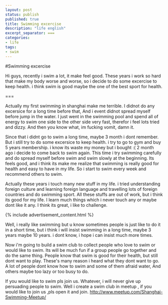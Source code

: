 ```yaml
---
layout: post
status: publish
published: true
title: Swimming excercise
description: "life english"
excerpt_separator: ===
categories:
- life
tags:
- swim
---
```


#Swimming excercise

Hi guys, recently i swim a lot, it make feel good. These years i work so hard that make my body worse and worse, so i decide to do some excercise to keep health. i think swim is good maybe the one of the best sport for health.

===

Actually my first swimming in shanghai make me terrible. I didnot do any excersice for a long time before that, And i event didnot spread myself before jump in the water. I just went in the swimming pool and spend all of energy to swim one side to the other side very fast, therefor i feel lots tried and dizzy. And then you know what, im fucking vomit, damn it.

Since that i didnt go to swim a long time, maybe 3 month i dont remember. But i still try to do some excersice to keep health. i try to go to gym and buy 5 years membership. i know its waste my money but i bought :( 2 month ago i decide to come back to swim again. This time i try swimming carefully and do spread myself before swim and swim slowly at the beginning. Its feels good, and i think its make me realize that swimming is really good for health and easy to have in my life. So i start to swim every week and recommend others to swim.

Actually these years i touch many new stuff in my life. i tried understanding foreign culture and learning foreign language and travelling lots of foreign countries and do swimming sport. All these stuffs are out of work, but i think its good for my life. I learn much things which i never touch any or maybe dont like it any. I think its great, i like to challenge.

{% include advertisement_content.html %}

Well, i really like swimming but u know sometimes people is just like to do it in a short time, but i think i will insist swimming in a long time, maybe 3 years maybe 10 years. i dont know, i hope i can insist much more times.

Now i'm going to build a swim club to collect people who love to swim or would like to swim. Its will be much fun if a group people go together and do the same thing. People know that swim is good for their health, but still dont want to play. These's many reason i heard what they dont want to go. A lot of people dont know how to swim and some of them afraid water, And others maybe too lazy or too busy to do.

If you would like to swim pls join us. Whatever, i will never give up persuading people to swim.
Well i create a swim club in meetup , if you would like to join us ,pls open it and join.
http://www.meetup.com/Shanghai-Swimming-Meetup/
